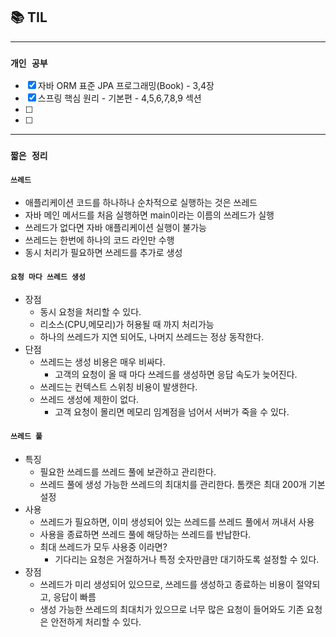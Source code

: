 
## 📚 TIL

---

### `개인 공부`
- [X] 자바 ORM 표준 JPA 프로그래밍(Book) - 3,4장
- [X] 스프링 핵심 원리 - 기본편 - 4,5,6,7,8,9 섹션
- [ ] 
- [ ] 

---
### `짧은 정리`

#### `쓰레드`
- 애플리케이션 코드를 하나하나 순차적으로 실행하는 것은 쓰레드
- 자바 메인 메서드를 처음 실행하면 main이라는 이름의 쓰레드가 실행
- 쓰레드가 없다면 자바 애플리케이션 실행이 불가능
- 쓰레드는 한번에 하나의 코드 라인만 수행
- 동시 처리가 필요하면 쓰레드를 추가로 생성

#### `요청 마다 쓰레드 생성`
- 장점
  - 동시 요청을 처리할 수 있다.
  - 리소스(CPU,메모리)가 허용될 때 까지 처리가능
  - 하나의 쓰레드가 지연 되어도, 나머지 쓰레드는 정상 동작한다.
- 단점
  - 쓰레드는 생성 비용은 매우 비싸다.
    - 고객의 요청이 올 때 마다 쓰레드를 생성하면 응답 속도가 늦어진다.
  - 쓰레드는 컨텍스트 스위칭 비용이 발생한다.
  - 쓰레드 생성에 제한이 없다.
    - 고객 요청이 몰리면 메모리 임계점을 넘어서 서버가 죽을 수 있다.

#### `쓰레드 풀`
- 특징
  - 필요한 쓰레드를 쓰레드 풀에 보관하고 관리한다.
  - 쓰레드 풀에 생성 가능한 쓰레드의 최대치를 관리한다. 톰캣은 최대 200개 기본 설정
- 사용
  - 쓰레드가 필요하면, 이미 생성되어 있는 쓰레드를 쓰레드 풀에서 꺼내서 사용
  - 사용을 종료하면 쓰레드 풀에 해당하는 쓰레드를 반납한다.
  - 최대 쓰레드가 모두 사용중 이라면?
    - 기다리는 요청은 거절하거나 특정 숫자만큼만 대기하도록 설정할 수 있다.
- 장점
  - 쓰레드가 미리 생성되어 있으므로, 쓰레드를 생성하고 종료하는 비용이 절약되고, 응답이 빠름
  - 생성 가능한 쓰레드의 최대치가 있으므로 너무 많은 요청이 들어와도 기존 요청은 안전하게 처리할 수 있다.
 